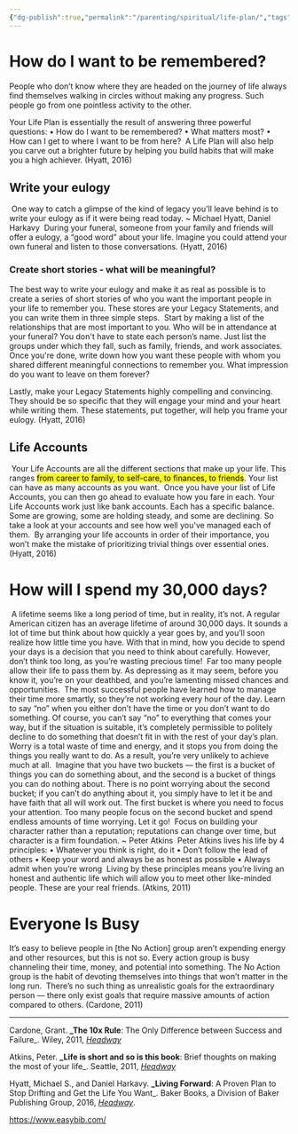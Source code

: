 ```yaml
---
{"dg-publish":true,"permalink":"/parenting/spiritual/life-plan/","tags":["goals","headway","books"],"created":"","updated":""}
---
```



# How do I want to be remembered?

People who don’t know where they are headed on the journey of life always find themselves walking in circles without making any progress. Such people go from one pointless activity to the other.

Your Life Plan is essentially the result of answering three powerful questions:
• How do I want to be remembered?
• What matters most?
• How can I get to where I want to be from here?
​
A Life Plan will also help you carve out a brighter future by helping you build habits that will make you a high achiever. (Hyatt, 2016)
​
## Write your eulogy
​
One way to catch a glimpse of the kind of legacy you'll leave behind is to write your eulogy as if it were being read today. ~ Michael Hyatt, Daniel Harkavy
​
During your funeral, someone from your family and friends will offer a eulogy, a “good word” about your life. Imagine you could attend your own funeral and listen to those conversations. (Hyatt, 2016)
​
### Create short stories - what will be meaningful?

The best way to write your eulogy and make it as real as possible is to create a series of short stories of who you want the important people in your life to remember you. These stores are your Legacy Statements, and you can write them in three simple steps.
​
Start by making a list of the relationships that are most important to you. Who will be in attendance at your funeral? You don't have to state each person’s name. Just list the groups under which they fall, such as family, friends, and work associates.
​
Once you're done, write down how you want these people with whom you shared different meaningful connections to remember you. What impression do you want to leave on them forever?

Lastly, make your Legacy Statements highly compelling and convincing. They should be so specific that they will engage your mind and your heart while writing them. These statements, put together, will help you frame your eulogy. (Hyatt, 2016)

## Life Accounts
​
Your Life Accounts are all the different sections that make up your life. This ranges <mark class="hltr-yellow">from career to family, to self-care, to finances, to friends</mark>. Your list can have as many accounts as you want.
​
Once you have your list of Life Accounts, you can then go ahead to evaluate how you fare in each. Your Life Accounts work just like bank accounts. Each has a specific balance. Some are growing, some are holding steady, and some are declining. So take a look at your accounts and see how well you've managed each of them.
​
By arranging your life accounts in order of their importance, you won’t make the mistake of prioritizing trivial things over essential ones. (Hyatt, 2016)

# How will I spend my 30,000 days?
​
A lifetime seems like a long period of time, but in reality, it’s not. A regular American citizen has an average lifetime of around 30,000 days. It sounds a lot of time but think about how quickly a year goes by, and you’ll soon realize how little time you have. With that in mind, how you decide to spend your days is a decision that you need to think about carefully. However, don’t think too long, as you’re wasting precious time!
​
Far too many people allow their life to pass them by. As depressing as it may seem, before you know it, you’re on your deathbed, and you’re lamenting missed chances and opportunities.
​
The most successful people have learned how to manage their time more smartly, so they’re not working every hour of the day. Learn to say “no” when you either don’t have the time or you don’t want to do something. Of course, you can’t say “no” to everything that comes your way, but if the situation is suitable, it’s completely permissible to politely decline to do something that doesn’t fit in with the rest of your day’s plan.
​
Worry is a total waste of time and energy, and it stops you from doing the things you really want to do. As a result, you’re very unlikely to achieve much at all.
​
Imagine that you have two buckets — the first is a bucket of things you can do something about, and the second is a bucket of things you can do nothing about. There is no point worrying about the second bucket; if you can’t do anything about it, you simply have to let it be and have faith that all will work out. The first bucket is where you need to focus your attention. Too many people focus on the second bucket and spend endless amounts of time worrying. Let it go!
​
Focus on building your character rather than a reputation; reputations can change over time, but character is a firm foundation. ~ Peter Atkins
​
Peter Atkins lives his life by 4 principles: 
• Whatever you think is right, do it 
• Don’t follow the lead of others 
• Keep your word and always be as honest as possible 
• Always admit when you’re wrong
​
Living by these principles means you’re living an honest and authentic life which will allow you to meet other like-minded people. These are your real friends. (Atkins, 2011)
​
# Everyone Is Busy

It’s easy to believe people in [the No Action] group aren’t expending energy and other resources, but this is not so. Every action group is busy channeling their time, money, and potential into something. The No Action group is the habit of devoting themselves into things that won’t matter in the long run.
​
There’s no such thing as unrealistic goals for the extraordinary person — there only exist goals that require massive amounts of action compared to others. (Cardone, 2011)

---
Cardone, Grant. **_The 10x Rule**: The Only Difference between Success and Failure_. Wiley, 2011, [_Headway_](https://web.get-headway.com/book/the-10x-rule)

Atkins, Peter. **_Life is short and so is this book**: Brief thoughts on making the most of your life_. Seattle, 2011, [_Headway_](https://headway.onelink.me/9USK?pid=app_referral&af_web_dp=https%3A%2F%2Fweb.get-headway.com%2Fbook%2Flife-is-short-and-so-is-this-book&c=highlight&af_siteid=summary_text)

Hyatt, Michael S., and Daniel Harkavy. **_Living Forward**: A Proven Plan to Stop Drifting and Get the Life You Want_. Baker Books, a Division of Baker Publishing Group, 2016, [_Headway_](https://headway.onelink.me/9USK?pid=app_referral&af_web_dp=https%3A%2F%2Fweb.get-headway.com%2Fbook%2Fliving-forward&c=highlight&af_siteid=summary_text).

https://www.easybib.com/